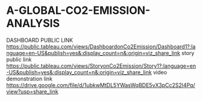 # A-GLOBAL-CO2-EMISSION-ANALYSIS


DASHBOARD PUBLIC LINK https://public.tableau.com/views/DashboardonCo2Emission/Dashboard1?:language=en-US&publish=yes&:display_count=n&:origin=viz_share_link
story public link https://public.tableau.com/views/StoryonCo2Emission/Story1?:language=en-US&publish=yes&:display_count=n&:origin=viz_share_link
video demonstration link https://drive.google.com/file/d/1ubkwMtDL5YWasWqBDE5vX3pCc2S2l4Pq/view?usp=share_link
